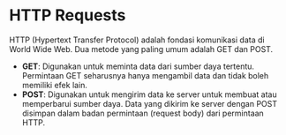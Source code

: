 # HTTP Requests

HTTP (Hypertext Transfer Protocol) adalah fondasi komunikasi data di World Wide Web. Dua metode yang paling umum adalah GET dan POST.

- **GET**: Digunakan untuk meminta data dari sumber daya tertentu. Permintaan GET seharusnya hanya mengambil data dan tidak boleh memiliki efek lain.
- **POST**: Digunakan untuk mengirim data ke server untuk membuat atau memperbarui sumber daya. Data yang dikirim ke server dengan POST disimpan dalam badan permintaan (request body) dari permintaan HTTP.
